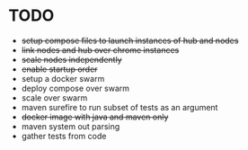 # TODO

- ~~setup compose files to launch instances of hub and nodes~~
- ~~link nodes and hub over chrome instances~~
- ~~scale nodes independently~~
- ~~enable startup order~~
- setup a docker swarm
- deploy compose over swarm
- scale over swarm
- maven surefire to run subset of tests as an argument
- ~~docker image with java and maven only~~
- maven system out parsing
- gather tests from code
